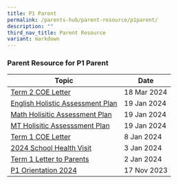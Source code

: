 ```yaml
---
title: P1 Parent
permalink: /parents-hub/parent-resource/p1parent/
description: ""
third_nav_title: Parent Resource
variant: markdown
---
```

### Parent Resource for P1 Parent

| **Topic** | **Date**
| -------- | -------- | 
|[Term 2 COE Letter](/files/2024_TERM_2_COE_LETTER__1_.pdf)| 18 Mar 2024
|[English Holistic Assessment Plan ](/files/Pr_1_English_Holistic_Assessment_Plan_2024.pdf)| 19 Jan 2024
|[Math Holisitic Assessment Plan ](/files/Pr_1_Math_Holistic_Assessment_Plan_2024.pdf)| 19 Jan 2024
|[MT Holisitic Assesssment Plan ](/files/Pr_1_MT_Holistic_Assessment_Plan_2024.pdf)| 19 Jan 2024
|[Term 1 COE Letter](/files/2024_TERM_1_COE_LETTER__doc.pdf) | 8 Jan 2024
[2024 School Health Visit](/files/Parent_Hub/Parent_Resource/2024_School_Health_Visit_for_Primary_1_to_6_Students.pdf)| 3 Jan 2024
|[Term 1 Letter to Parents](/files/Parent_Hub/Parent_Resource/2024_Term_1_Letter_to_Parents.pdf)| 2 Jan 2024
[P1 Orientation 2024](/files/P1_Orientation_2023_FOR_2024_P1__10_Nov.pdf)|17 Nov 2023|